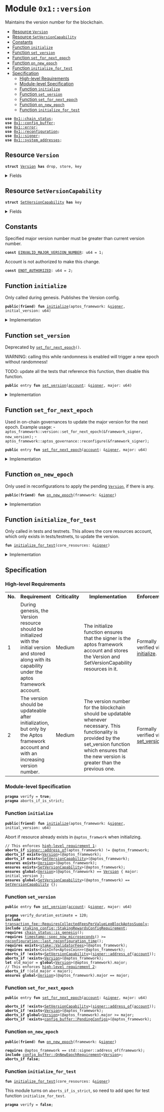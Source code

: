 
<a id="0x1_version"></a>

# Module `0x1::version`

Maintains the version number for the blockchain.


-  [Resource `Version`](#0x1_version_Version)
-  [Resource `SetVersionCapability`](#0x1_version_SetVersionCapability)
-  [Constants](#@Constants_0)
-  [Function `initialize`](#0x1_version_initialize)
-  [Function `set_version`](#0x1_version_set_version)
-  [Function `set_for_next_epoch`](#0x1_version_set_for_next_epoch)
-  [Function `on_new_epoch`](#0x1_version_on_new_epoch)
-  [Function `initialize_for_test`](#0x1_version_initialize_for_test)
-  [Specification](#@Specification_1)
    -  [High-level Requirements](#high-level-req)
    -  [Module-level Specification](#module-level-spec)
    -  [Function `initialize`](#@Specification_1_initialize)
    -  [Function `set_version`](#@Specification_1_set_version)
    -  [Function `set_for_next_epoch`](#@Specification_1_set_for_next_epoch)
    -  [Function `on_new_epoch`](#@Specification_1_on_new_epoch)
    -  [Function `initialize_for_test`](#@Specification_1_initialize_for_test)


<pre><code><b>use</b> <a href="chain_status.md#0x1_chain_status">0x1::chain_status</a>;<br /><b>use</b> <a href="config_buffer.md#0x1_config_buffer">0x1::config_buffer</a>;<br /><b>use</b> <a href="../../aptos-stdlib/../move-stdlib/doc/error.md#0x1_error">0x1::error</a>;<br /><b>use</b> <a href="reconfiguration.md#0x1_reconfiguration">0x1::reconfiguration</a>;<br /><b>use</b> <a href="../../aptos-stdlib/../move-stdlib/doc/signer.md#0x1_signer">0x1::signer</a>;<br /><b>use</b> <a href="system_addresses.md#0x1_system_addresses">0x1::system_addresses</a>;<br /></code></pre>



<a id="0x1_version_Version"></a>

## Resource `Version`



<pre><code><b>struct</b> <a href="version.md#0x1_version_Version">Version</a> <b>has</b> drop, store, key<br /></code></pre>



<details>
<summary>Fields</summary>


<dl>
<dt>
<code>major: u64</code>
</dt>
<dd>

</dd>
</dl>


</details>

<a id="0x1_version_SetVersionCapability"></a>

## Resource `SetVersionCapability`



<pre><code><b>struct</b> <a href="version.md#0x1_version_SetVersionCapability">SetVersionCapability</a> <b>has</b> key<br /></code></pre>



<details>
<summary>Fields</summary>


<dl>
<dt>
<code>dummy_field: bool</code>
</dt>
<dd>

</dd>
</dl>


</details>

<a id="@Constants_0"></a>

## Constants


<a id="0x1_version_EINVALID_MAJOR_VERSION_NUMBER"></a>

Specified major version number must be greater than current version number.


<pre><code><b>const</b> <a href="version.md#0x1_version_EINVALID_MAJOR_VERSION_NUMBER">EINVALID_MAJOR_VERSION_NUMBER</a>: u64 &#61; 1;<br /></code></pre>



<a id="0x1_version_ENOT_AUTHORIZED"></a>

Account is not authorized to make this change.


<pre><code><b>const</b> <a href="version.md#0x1_version_ENOT_AUTHORIZED">ENOT_AUTHORIZED</a>: u64 &#61; 2;<br /></code></pre>



<a id="0x1_version_initialize"></a>

## Function `initialize`

Only called during genesis.
Publishes the Version config.


<pre><code><b>public</b>(<b>friend</b>) <b>fun</b> <a href="version.md#0x1_version_initialize">initialize</a>(aptos_framework: &amp;<a href="../../aptos-stdlib/../move-stdlib/doc/signer.md#0x1_signer">signer</a>, initial_version: u64)<br /></code></pre>



<details>
<summary>Implementation</summary>


<pre><code><b>public</b>(<b>friend</b>) <b>fun</b> <a href="version.md#0x1_version_initialize">initialize</a>(aptos_framework: &amp;<a href="../../aptos-stdlib/../move-stdlib/doc/signer.md#0x1_signer">signer</a>, initial_version: u64) &#123;<br />    <a href="system_addresses.md#0x1_system_addresses_assert_aptos_framework">system_addresses::assert_aptos_framework</a>(aptos_framework);<br /><br />    <b>move_to</b>(aptos_framework, <a href="version.md#0x1_version_Version">Version</a> &#123; major: initial_version &#125;);<br />    // Give aptos framework <a href="account.md#0x1_account">account</a> capability <b>to</b> call set <a href="version.md#0x1_version">version</a>. This allows on chain governance <b>to</b> do it through<br />    // control of the aptos framework <a href="account.md#0x1_account">account</a>.<br />    <b>move_to</b>(aptos_framework, <a href="version.md#0x1_version_SetVersionCapability">SetVersionCapability</a> &#123;&#125;);<br />&#125;<br /></code></pre>



</details>

<a id="0x1_version_set_version"></a>

## Function `set_version`

Deprecated by <code><a href="version.md#0x1_version_set_for_next_epoch">set_for_next_epoch</a>()</code>.

WARNING: calling this while randomness is enabled will trigger a new epoch without randomness!

TODO: update all the tests that reference this function, then disable this function.


<pre><code><b>public</b> entry <b>fun</b> <a href="version.md#0x1_version_set_version">set_version</a>(<a href="account.md#0x1_account">account</a>: &amp;<a href="../../aptos-stdlib/../move-stdlib/doc/signer.md#0x1_signer">signer</a>, major: u64)<br /></code></pre>



<details>
<summary>Implementation</summary>


<pre><code><b>public</b> entry <b>fun</b> <a href="version.md#0x1_version_set_version">set_version</a>(<a href="account.md#0x1_account">account</a>: &amp;<a href="../../aptos-stdlib/../move-stdlib/doc/signer.md#0x1_signer">signer</a>, major: u64) <b>acquires</b> <a href="version.md#0x1_version_Version">Version</a> &#123;<br />    <b>assert</b>!(<b>exists</b>&lt;<a href="version.md#0x1_version_SetVersionCapability">SetVersionCapability</a>&gt;(<a href="../../aptos-stdlib/../move-stdlib/doc/signer.md#0x1_signer_address_of">signer::address_of</a>(<a href="account.md#0x1_account">account</a>)), <a href="../../aptos-stdlib/../move-stdlib/doc/error.md#0x1_error_permission_denied">error::permission_denied</a>(<a href="version.md#0x1_version_ENOT_AUTHORIZED">ENOT_AUTHORIZED</a>));<br />    <a href="chain_status.md#0x1_chain_status_assert_genesis">chain_status::assert_genesis</a>();<br /><br />    <b>let</b> old_major &#61; <b>borrow_global</b>&lt;<a href="version.md#0x1_version_Version">Version</a>&gt;(@aptos_framework).major;<br />    <b>assert</b>!(old_major &lt; major, <a href="../../aptos-stdlib/../move-stdlib/doc/error.md#0x1_error_invalid_argument">error::invalid_argument</a>(<a href="version.md#0x1_version_EINVALID_MAJOR_VERSION_NUMBER">EINVALID_MAJOR_VERSION_NUMBER</a>));<br /><br />    <b>let</b> config &#61; <b>borrow_global_mut</b>&lt;<a href="version.md#0x1_version_Version">Version</a>&gt;(@aptos_framework);<br />    config.major &#61; major;<br /><br />    // Need <b>to</b> trigger <a href="reconfiguration.md#0x1_reconfiguration">reconfiguration</a> so validator nodes can sync on the updated <a href="version.md#0x1_version">version</a>.<br />    <a href="reconfiguration.md#0x1_reconfiguration_reconfigure">reconfiguration::reconfigure</a>();<br />&#125;<br /></code></pre>



</details>

<a id="0x1_version_set_for_next_epoch"></a>

## Function `set_for_next_epoch`

Used in on&#45;chain governances to update the major version for the next epoch.
Example usage:
&#45; <code>aptos_framework::version::set_for_next_epoch(&amp;framework_signer, new_version);</code>
&#45; <code>aptos_framework::aptos_governance::reconfigure(&amp;framework_signer);</code>


<pre><code><b>public</b> entry <b>fun</b> <a href="version.md#0x1_version_set_for_next_epoch">set_for_next_epoch</a>(<a href="account.md#0x1_account">account</a>: &amp;<a href="../../aptos-stdlib/../move-stdlib/doc/signer.md#0x1_signer">signer</a>, major: u64)<br /></code></pre>



<details>
<summary>Implementation</summary>


<pre><code><b>public</b> entry <b>fun</b> <a href="version.md#0x1_version_set_for_next_epoch">set_for_next_epoch</a>(<a href="account.md#0x1_account">account</a>: &amp;<a href="../../aptos-stdlib/../move-stdlib/doc/signer.md#0x1_signer">signer</a>, major: u64) <b>acquires</b> <a href="version.md#0x1_version_Version">Version</a> &#123;<br />    <b>assert</b>!(<b>exists</b>&lt;<a href="version.md#0x1_version_SetVersionCapability">SetVersionCapability</a>&gt;(<a href="../../aptos-stdlib/../move-stdlib/doc/signer.md#0x1_signer_address_of">signer::address_of</a>(<a href="account.md#0x1_account">account</a>)), <a href="../../aptos-stdlib/../move-stdlib/doc/error.md#0x1_error_permission_denied">error::permission_denied</a>(<a href="version.md#0x1_version_ENOT_AUTHORIZED">ENOT_AUTHORIZED</a>));<br />    <b>let</b> old_major &#61; <b>borrow_global</b>&lt;<a href="version.md#0x1_version_Version">Version</a>&gt;(@aptos_framework).major;<br />    <b>assert</b>!(old_major &lt; major, <a href="../../aptos-stdlib/../move-stdlib/doc/error.md#0x1_error_invalid_argument">error::invalid_argument</a>(<a href="version.md#0x1_version_EINVALID_MAJOR_VERSION_NUMBER">EINVALID_MAJOR_VERSION_NUMBER</a>));<br />    <a href="config_buffer.md#0x1_config_buffer_upsert">config_buffer::upsert</a>(<a href="version.md#0x1_version_Version">Version</a> &#123;major&#125;);<br />&#125;<br /></code></pre>



</details>

<a id="0x1_version_on_new_epoch"></a>

## Function `on_new_epoch`

Only used in reconfigurations to apply the pending <code><a href="version.md#0x1_version_Version">Version</a></code>, if there is any.


<pre><code><b>public</b>(<b>friend</b>) <b>fun</b> <a href="version.md#0x1_version_on_new_epoch">on_new_epoch</a>(framework: &amp;<a href="../../aptos-stdlib/../move-stdlib/doc/signer.md#0x1_signer">signer</a>)<br /></code></pre>



<details>
<summary>Implementation</summary>


<pre><code><b>public</b>(<b>friend</b>) <b>fun</b> <a href="version.md#0x1_version_on_new_epoch">on_new_epoch</a>(framework: &amp;<a href="../../aptos-stdlib/../move-stdlib/doc/signer.md#0x1_signer">signer</a>) <b>acquires</b> <a href="version.md#0x1_version_Version">Version</a> &#123;<br />    <a href="system_addresses.md#0x1_system_addresses_assert_aptos_framework">system_addresses::assert_aptos_framework</a>(framework);<br />    <b>if</b> (<a href="config_buffer.md#0x1_config_buffer_does_exist">config_buffer::does_exist</a>&lt;<a href="version.md#0x1_version_Version">Version</a>&gt;()) &#123;<br />        <b>let</b> new_value &#61; <a href="config_buffer.md#0x1_config_buffer_extract">config_buffer::extract</a>&lt;<a href="version.md#0x1_version_Version">Version</a>&gt;();<br />        <b>if</b> (<b>exists</b>&lt;<a href="version.md#0x1_version_Version">Version</a>&gt;(@aptos_framework)) &#123;<br />            &#42;<b>borrow_global_mut</b>&lt;<a href="version.md#0x1_version_Version">Version</a>&gt;(@aptos_framework) &#61; new_value;<br />        &#125; <b>else</b> &#123;<br />            <b>move_to</b>(framework, new_value);<br />        &#125;<br />    &#125;<br />&#125;<br /></code></pre>



</details>

<a id="0x1_version_initialize_for_test"></a>

## Function `initialize_for_test`

Only called in tests and testnets. This allows the core resources account, which only exists in tests/testnets,
to update the version.


<pre><code><b>fun</b> <a href="version.md#0x1_version_initialize_for_test">initialize_for_test</a>(core_resources: &amp;<a href="../../aptos-stdlib/../move-stdlib/doc/signer.md#0x1_signer">signer</a>)<br /></code></pre>



<details>
<summary>Implementation</summary>


<pre><code><b>fun</b> <a href="version.md#0x1_version_initialize_for_test">initialize_for_test</a>(core_resources: &amp;<a href="../../aptos-stdlib/../move-stdlib/doc/signer.md#0x1_signer">signer</a>) &#123;<br />    <a href="system_addresses.md#0x1_system_addresses_assert_core_resource">system_addresses::assert_core_resource</a>(core_resources);<br />    <b>move_to</b>(core_resources, <a href="version.md#0x1_version_SetVersionCapability">SetVersionCapability</a> &#123;&#125;);<br />&#125;<br /></code></pre>



</details>

<a id="@Specification_1"></a>

## Specification




<a id="high-level-req"></a>

### High-level Requirements

<table>
<tr>
<th>No.</th><th>Requirement</th><th>Criticality</th><th>Implementation</th><th>Enforcement</th>
</tr>

<tr>
<td>1</td>
<td>During genesis, the Version resource should be initialized with the initial version and stored along with its capability under the aptos framework account.</td>
<td>Medium</td>
<td>The initialize function ensures that the signer is the aptos framework account and stores the Version and SetVersionCapability resources in it.</td>
<td>Formally verified via <a href="#high-level-req-1">initialize</a>.</td>
</tr>

<tr>
<td>2</td>
<td>The version should be updateable after initialization, but only by the Aptos framework account and with an increasing version number.</td>
<td>Medium</td>
<td>The version number for the blockchain should be updatable whenever necessary. This functionality is provided by the set_version function which ensures that the new version is greater than the previous one.</td>
<td>Formally verified via <a href="#high-level-req-2">set_version</a>.</td>
</tr>

</table>




<a id="module-level-spec"></a>

### Module-level Specification


<pre><code><b>pragma</b> verify &#61; <b>true</b>;<br /><b>pragma</b> aborts_if_is_strict;<br /></code></pre>



<a id="@Specification_1_initialize"></a>

### Function `initialize`


<pre><code><b>public</b>(<b>friend</b>) <b>fun</b> <a href="version.md#0x1_version_initialize">initialize</a>(aptos_framework: &amp;<a href="../../aptos-stdlib/../move-stdlib/doc/signer.md#0x1_signer">signer</a>, initial_version: u64)<br /></code></pre>


Abort if resource already exists in <code>@aptos_framwork</code> when initializing.


<pre><code>// This enforces <a id="high-level-req-1" href="#high-level-req">high&#45;level requirement 1</a>:
<b>aborts_if</b> <a href="../../aptos-stdlib/../move-stdlib/doc/signer.md#0x1_signer_address_of">signer::address_of</a>(aptos_framework) !&#61; @aptos_framework;<br /><b>aborts_if</b> <b>exists</b>&lt;<a href="version.md#0x1_version_Version">Version</a>&gt;(@aptos_framework);<br /><b>aborts_if</b> <b>exists</b>&lt;<a href="version.md#0x1_version_SetVersionCapability">SetVersionCapability</a>&gt;(@aptos_framework);<br /><b>ensures</b> <b>exists</b>&lt;<a href="version.md#0x1_version_Version">Version</a>&gt;(@aptos_framework);<br /><b>ensures</b> <b>exists</b>&lt;<a href="version.md#0x1_version_SetVersionCapability">SetVersionCapability</a>&gt;(@aptos_framework);<br /><b>ensures</b> <b>global</b>&lt;<a href="version.md#0x1_version_Version">Version</a>&gt;(@aptos_framework) &#61;&#61; <a href="version.md#0x1_version_Version">Version</a> &#123; major: initial_version &#125;;<br /><b>ensures</b> <b>global</b>&lt;<a href="version.md#0x1_version_SetVersionCapability">SetVersionCapability</a>&gt;(@aptos_framework) &#61;&#61; <a href="version.md#0x1_version_SetVersionCapability">SetVersionCapability</a> &#123;&#125;;<br /></code></pre>



<a id="@Specification_1_set_version"></a>

### Function `set_version`


<pre><code><b>public</b> entry <b>fun</b> <a href="version.md#0x1_version_set_version">set_version</a>(<a href="account.md#0x1_account">account</a>: &amp;<a href="../../aptos-stdlib/../move-stdlib/doc/signer.md#0x1_signer">signer</a>, major: u64)<br /></code></pre>




<pre><code><b>pragma</b> verify_duration_estimate &#61; 120;<br /><b>include</b> <a href="transaction_fee.md#0x1_transaction_fee_RequiresCollectedFeesPerValueLeqBlockAptosSupply">transaction_fee::RequiresCollectedFeesPerValueLeqBlockAptosSupply</a>;<br /><b>include</b> <a href="staking_config.md#0x1_staking_config_StakingRewardsConfigRequirement">staking_config::StakingRewardsConfigRequirement</a>;<br /><b>requires</b> <a href="chain_status.md#0x1_chain_status_is_genesis">chain_status::is_genesis</a>();<br /><b>requires</b> <a href="timestamp.md#0x1_timestamp_spec_now_microseconds">timestamp::spec_now_microseconds</a>() &gt;&#61; <a href="reconfiguration.md#0x1_reconfiguration_last_reconfiguration_time">reconfiguration::last_reconfiguration_time</a>();<br /><b>requires</b> <b>exists</b>&lt;<a href="stake.md#0x1_stake_ValidatorFees">stake::ValidatorFees</a>&gt;(@aptos_framework);<br /><b>requires</b> <b>exists</b>&lt;CoinInfo&lt;AptosCoin&gt;&gt;(@aptos_framework);<br /><b>aborts_if</b> !<b>exists</b>&lt;<a href="version.md#0x1_version_SetVersionCapability">SetVersionCapability</a>&gt;(<a href="../../aptos-stdlib/../move-stdlib/doc/signer.md#0x1_signer_address_of">signer::address_of</a>(<a href="account.md#0x1_account">account</a>));<br /><b>aborts_if</b> !<b>exists</b>&lt;<a href="version.md#0x1_version_Version">Version</a>&gt;(@aptos_framework);<br /><b>let</b> old_major &#61; <b>global</b>&lt;<a href="version.md#0x1_version_Version">Version</a>&gt;(@aptos_framework).major;<br />// This enforces <a id="high-level-req-2" href="#high-level-req">high&#45;level requirement 2</a>:
<b>aborts_if</b> !(old_major &lt; major);<br /><b>ensures</b> <b>global</b>&lt;<a href="version.md#0x1_version_Version">Version</a>&gt;(@aptos_framework).major &#61;&#61; major;<br /></code></pre>



<a id="@Specification_1_set_for_next_epoch"></a>

### Function `set_for_next_epoch`


<pre><code><b>public</b> entry <b>fun</b> <a href="version.md#0x1_version_set_for_next_epoch">set_for_next_epoch</a>(<a href="account.md#0x1_account">account</a>: &amp;<a href="../../aptos-stdlib/../move-stdlib/doc/signer.md#0x1_signer">signer</a>, major: u64)<br /></code></pre>




<pre><code><b>aborts_if</b> !<b>exists</b>&lt;<a href="version.md#0x1_version_SetVersionCapability">SetVersionCapability</a>&gt;(<a href="../../aptos-stdlib/../move-stdlib/doc/signer.md#0x1_signer_address_of">signer::address_of</a>(<a href="account.md#0x1_account">account</a>));<br /><b>aborts_if</b> !<b>exists</b>&lt;<a href="version.md#0x1_version_Version">Version</a>&gt;(@aptos_framework);<br /><b>aborts_if</b> <b>global</b>&lt;<a href="version.md#0x1_version_Version">Version</a>&gt;(@aptos_framework).major &gt;&#61; major;<br /><b>aborts_if</b> !<b>exists</b>&lt;<a href="config_buffer.md#0x1_config_buffer_PendingConfigs">config_buffer::PendingConfigs</a>&gt;(@aptos_framework);<br /></code></pre>



<a id="@Specification_1_on_new_epoch"></a>

### Function `on_new_epoch`


<pre><code><b>public</b>(<b>friend</b>) <b>fun</b> <a href="version.md#0x1_version_on_new_epoch">on_new_epoch</a>(framework: &amp;<a href="../../aptos-stdlib/../move-stdlib/doc/signer.md#0x1_signer">signer</a>)<br /></code></pre>




<pre><code><b>requires</b> @aptos_framework &#61;&#61; std::signer::address_of(framework);<br /><b>include</b> <a href="config_buffer.md#0x1_config_buffer_OnNewEpochRequirement">config_buffer::OnNewEpochRequirement</a>&lt;<a href="version.md#0x1_version_Version">Version</a>&gt;;<br /><b>aborts_if</b> <b>false</b>;<br /></code></pre>



<a id="@Specification_1_initialize_for_test"></a>

### Function `initialize_for_test`


<pre><code><b>fun</b> <a href="version.md#0x1_version_initialize_for_test">initialize_for_test</a>(core_resources: &amp;<a href="../../aptos-stdlib/../move-stdlib/doc/signer.md#0x1_signer">signer</a>)<br /></code></pre>


This module turns on <code>aborts_if_is_strict</code>, so need to add spec for test function <code>initialize_for_test</code>.


<pre><code><b>pragma</b> verify &#61; <b>false</b>;<br /></code></pre>


[move-book]: https://aptos.dev/move/book/SUMMARY
